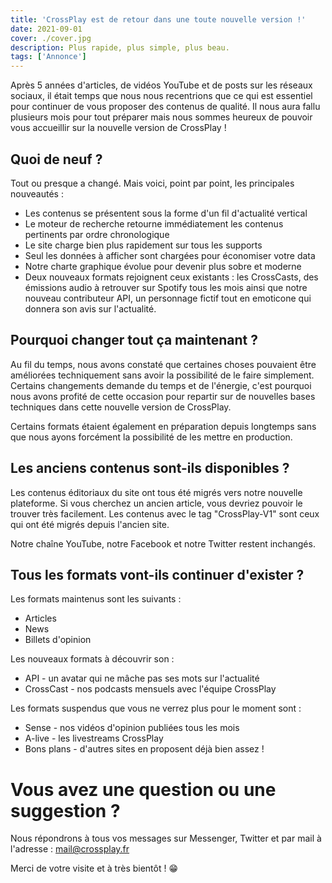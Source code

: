 ```yaml
---
title: 'CrossPlay est de retour dans une toute nouvelle version !'
date: 2021-09-01
cover: ./cover.jpg
description: Plus rapide, plus simple, plus beau.
tags: ['Annonce']
---
```


Après 5 années d'articles, de vidéos YouTube et de posts sur les réseaux sociaux, il était temps que nous nous recentrions que ce qui est essentiel pour continuer de vous proposer des contenus de qualité. Il nous aura fallu plusieurs mois pour tout préparer mais nous sommes heureux de pouvoir vous accueillir sur la nouvelle version de CrossPlay !

## Quoi de neuf ?

Tout ou presque a changé. Mais voici, point par point, les principales nouveautés :

- Les contenus se présentent sous la forme d'un fil d'actualité vertical
- Le moteur de recherche retourne immédiatement les contenus pertinents par ordre chronologique
- Le site charge bien plus rapidement sur tous les supports
- Seul les données à afficher sont chargées pour économiser votre data
- Notre charte graphique évolue pour devenir plus sobre et moderne
- Deux nouveaux formats rejoignent ceux existants : les CrossCasts, des émissions audio à retrouver sur Spotify tous les mois ainsi que notre nouveau contributeur API, un personnage fictif tout en emoticone qui donnera son avis sur l'actualité.

## Pourquoi changer tout ça maintenant ?

Au fil du temps, nous avons constaté que certaines choses pouvaient être améliorées techniquement sans avoir la possibilité de le faire simplement. Certains changements demande du temps et de l'énergie, c'est pourquoi nous avons profité de cette occasion pour repartir sur de nouvelles bases techniques dans cette nouvelle version de CrossPlay.

Certains formats étaient également en préparation depuis longtemps sans que nous ayons forcément la possibilité de les mettre en production.

## Les anciens contenus sont-ils disponibles ?

Les contenus éditoriaux du site ont tous été migrés vers notre nouvelle plateforme. Si vous cherchez un ancien article, vous devriez pouvoir le trouver très facilement. Les contenus avec le tag "CrossPlay-V1" sont ceux qui ont été migrés depuis l'ancien site.

Notre chaîne YouTube, notre Facebook et notre Twitter restent inchangés.

## Tous les formats vont-ils continuer d'exister ?

Les formats maintenus sont les suivants :

- Articles
- News
- Billets d'opinion

Les nouveaux formats à découvrir son :

- API - un avatar qui ne mâche pas ses mots sur l'actualité
- CrossCast - nos podcasts mensuels avec l'équipe CrossPlay

Les formats suspendus que vous ne verrez plus pour le moment sont :

- Sense - nos vidéos d'opinion publiées tous les mois
- A-live - les livestreams CrossPlay
- Bons plans - d'autres sites en proposent déjà bien assez !

# Vous avez une question ou une suggestion ?

Nous répondrons à tous vos messages sur Messenger, Twitter et par mail à l'adresse : mail@crossplay.fr

Merci de votre visite et à très bientôt ! 😁
